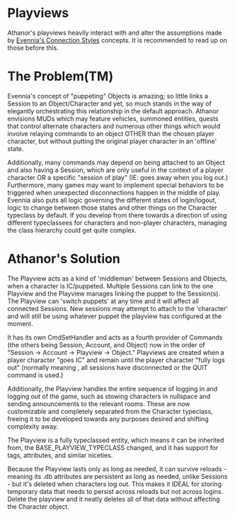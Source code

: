 # Playviews
Athanor's playviews heavily interact with and alter the assumptions made by [Evennia's Connection Styles](https://www.evennia.com/docs/latest/Concepts/Connection-Styles.html#multisession-mode-and-multi-playing) concepts. It is recommended to read up on those before this.

# The Problem(TM)
Evennia's concept of "puppeting" Objects is amazing; so little links a Session to an Object/Character and yet, so much stands in the way of elegantly orchestrating this relationship in the default approach. Athanor envisions MUDs which may feature vehicles, summoned entities, quests that control alternate characters and numerous other things which would involve relaying commands to an object OTHER than the chosen player character, but without putting the original player character in an 'offline' state.

Additionally, many commands may depend on being attached to an Object and also having a Session, which are only useful in the context of a player character OR a specific "session of play" (IE: goes away when you log out.) Furthermore, many games may want to implement special behaviors to be triggered when unexpected disconnections happen in the middle of play. Evennia also puts all logic governing the different states of login/logout, logic to change between those states and other things on the Character typeclass by default. If you develop from there towards a direction of using different typeclassees for characters and non-player characters, managing the class hierarchy could get quite complex.

# Athanor's Solution
The Playview acts as a kind of 'middleman' between Sessions and Objects, when a character is IC/puppeted. Multiple Sessions can link to the one Playview and the Playview manages linking the puppet to the Session(s). The Playview can 'switch puppets' at any time and it will affect all connected Sessions. New sessions may attempt to attach to the 'character' and will still be using whatever puppet the playview has configured at the moment.

It has its own CmdSetHandler and acts as a fourth provider of Commands (the others being Session, Account, and Object) now in the order of "Session -> Account -> Playview -> Object." Playviews are created when a player character "goes IC" and remain until the player character "fully logs out" (normally meaning , all sessions have disconnected or the QUIT command is used.)

Additionally, the Playview handles the entire sequence of logging in and logging out of the game, such as stowing characters in nullspace and sending announcements to the relevant rooms. These are now customizable and completely separated from the Character typeclass, freeing it to be developed towards any purposes desired and shifting complexity away.

The Playview is a fully typeclassed entity, which means it can be inherited from, the BASE_PLAYVIEW_TYPECLASS changed, and it has support for tags, attributes, and similar niceties.

Because the Playview lasts only as long as needed, it can survive reloads - meaning its .db attributes are persistent as long as needed, unlike Sessions - but it's deleted when characters log out. This makes it IDEAL for storing temporary data that needs to persist across reloads but not across logins. Delete the playview and it neatly deletes all of that data without affecting the Character object.